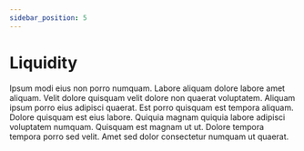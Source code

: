 ```yaml
---
sidebar_position: 5
---
```


# Liquidity

Ipsum modi eius non porro numquam. Labore aliquam dolore labore amet aliquam. Velit dolore quisquam velit dolore non quaerat voluptatem. Aliquam ipsum porro eius adipisci quaerat. Est porro quisquam est tempora aliquam. Dolore quisquam est eius labore. Quiquia magnam quiquia labore adipisci voluptatem numquam. Quisquam est magnam ut ut. Dolore tempora tempora porro sed velit. Amet sed dolor consectetur numquam ut quaerat.
